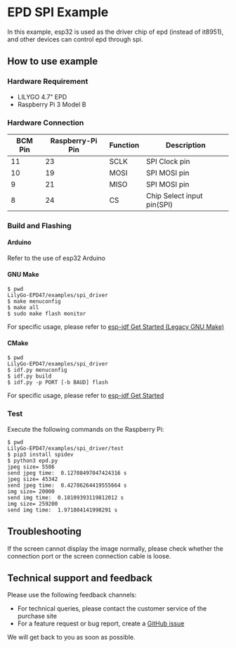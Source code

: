 # EPD SPI Example

In this example, esp32 is used as the driver chip of epd (instead of it8951), and other devices can control epd through spi.

## How to use example

### Hardware Requirement

* LILYGO 4.7" EPD
* Raspberry Pi 3 Model B

### Hardware Connection

| BCM Pin | Raspberry-Pi Pin | Function | Description |
| ------- | ---------------- | -------- | ------------ |
| 11      | 23               | SCLK     | SPI Clock pin |
| 10      | 19               | MOSI     | SPI MOSI pin |
| 9       | 21               | MISO     | SPI MOSI pin |
| 8       | 24               | CS       | Chip Select input pin(SPI) |

### Build and Flashing

#### Arduino

Refer to the use of esp32 Arduino

#### GNU Make

```shell
$ pwd
LilyGo-EPD47/examples/spi_driver
$ make menuconfig
$ make all
$ sudo make flash monitor
```

For specific usage, please refer to [esp-idf Get Started (Legacy GNU Make)](https://docs.espressif.com/projects/esp-idf/en/release-v4.3/esp32/get-started-legacy/index.html)

#### CMake

```shell
$ pwd
LilyGo-EPD47/examples/spi_driver
$ idf.py menuconfig
$ idf.py build
$ idf.py -p PORT [-b BAUD] flash
```

For specific usage, please refer to [esp-idf Get Started](https://docs.espressif.com/projects/esp-idf/en/release-v4.3/esp32/get-started/index.html)

### Test

Execute the following commands on the Raspberry Pi:

```shell
$ pwd
LilyGo-EPD47/examples/spi_driver/test
$ pip3 install spidev
$ python3 epd.py
jpeg size= 5586
send jpeg time:  0.12708497047424316 s
jpeg size= 45342
send jpeg time:  0.42786264419555664 s
img size= 20000
send img time:  0.18109393119812012 s
img size= 259200
send img time:  1.971804141998291 s
```


## Troubleshooting

If the screen cannot display the image normally, please check whether the connection port or the screen connection cable is loose.

## Technical support and feedback

Please use the following feedback channels:

* For technical queries, please contact the customer service of the purchase site
* For a feature request or bug report, create a [GitHub issue](https://github.com/Xinyuan-LilyGO/LilyGo-EPD47/issues)

We will get back to you as soon as possible.
